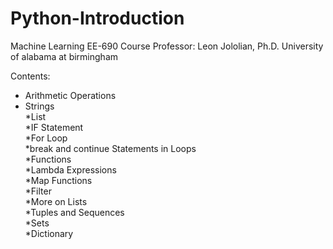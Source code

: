 # Python-Introduction
Machine Learning EE-690
Course Professor: Leon Jololian, Ph.D. 
University of alabama at birmingham

Contents:      
* Arithmetic Operations  
* Strings  
         *List  
         *IF Statement  
         *For Loop  
         *break and continue Statements in Loops  
         *Functions  
         *Lambda Expressions  
         *Map Functions  
         *Filter  
         *More on Lists  
         *Tuples and Sequences  
         *Sets  
         *Dictionary  
